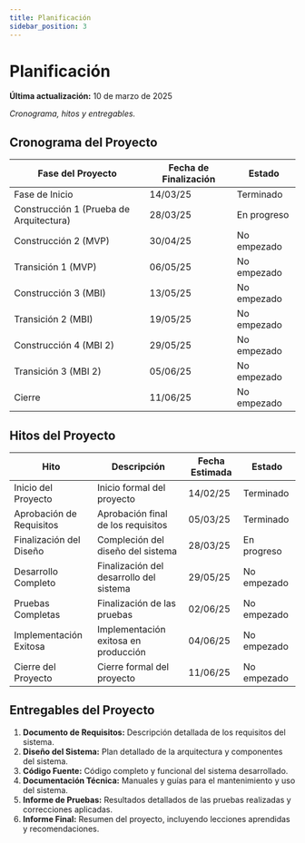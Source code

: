 ```yaml
---
title: Planificación
sidebar_position: 3
---
```


# Planificación

**Última actualización:** 10 de marzo de 2025

_Cronograma, hitos y entregables._

## Cronograma del Proyecto

| Fase del Proyecto                       | Fecha de Finalización | Estado       |
| --------------------------------------- | --------------------- | ------------ |
| Fase de Inicio                          | 14/03/25             | Terminado  |
| Construcción 1 (Prueba de Arquitectura) | 28/03/25             | En progreso |
| Construcción 2 (MVP)                    | 30/04/25             | No empezado  |
| Transición 1 (MVP)                      | 06/05/25             | No empezado  |
| Construcción 3 (MBI)                    | 13/05/25             | No empezado  |
| Transición 2 (MBI)                      | 19/05/25             | No empezado  |
| Construcción 4 (MBI 2)                  | 29/05/25             | No empezado  |
| Transición 3 (MBI 2)                    | 05/06/25             | No empezado  |
| Cierre                                  | 11/06/25             | No empezado  |


## Hitos del Proyecto


| Hito                     | Descripción                             | Fecha Estimada | Estado       |
| ------------------------ | --------------------------------------- | -------------- | ------------ |
| Inicio del Proyecto      | Inicio formal del proyecto              | 14/02/25       | Terminado    |
| Aprobación de Requisitos | Aprobación final de los requisitos      | 05/03/25       | Terminado    |
| Finalización del Diseño  | Compleción del diseño del sistema       | 28/03/25       | En progreso  |
| Desarrollo Completo      | Finalización del desarrollo del sistema | 29/05/25       | No empezado  |
| Pruebas Completas        | Finalización de las pruebas             | 02/06/25       | No empezado  |
| Implementación Exitosa   | Implementación exitosa en producción    | 04/06/25       | No empezado  |
| Cierre del Proyecto      | Cierre formal del proyecto              | 11/06/25       | No empezado  |





## Entregables del Proyecto


1. **Documento de Requisitos:** Descripción detallada de los requisitos del sistema.
2. **Diseño del Sistema:** Plan detallado de la arquitectura y componentes del sistema.
3. **Código Fuente:** Código completo y funcional del sistema desarrollado.
4. **Documentación Técnica:** Manuales y guías para el mantenimiento y uso del sistema.
5. **Informe de Pruebas:** Resultados detallados de las pruebas realizadas y correcciones aplicadas.
6. **Informe Final:** Resumen del proyecto, incluyendo lecciones aprendidas y recomendaciones.
